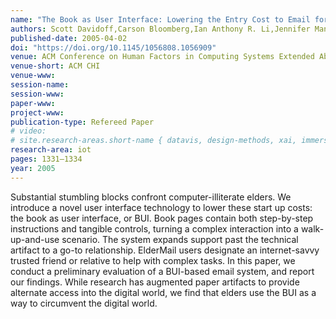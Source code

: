 ```yaml
---
name: "The Book as User Interface: Lowering the Entry Cost to Email for Elders"
authors: Scott Davidoff,Carson Bloomberg,Ian Anthony R. Li,Jennifer Mankoff,Susan R. Fussell
published-date: 2005-04-02
doi: "https://doi.org/10.1145/1056808.1056909"
venue: ACM Conference on Human Factors in Computing Systems Extended Abstracts
venue-short: ACM CHI
venue-www: 
session-name: 
session-www: 
paper-www: 
project-www: 
publication-type: Refereed Paper
# video: 
# site.research-areas.short-name { datavis, design-methods, xai, immersion, ops, iot }
research-area: iot
pages: 1331–1334
year: 2005
---
```

Substantial stumbling blocks confront computer-illiterate elders. We introduce a novel user interface technology to lower these start up costs: the book as user interface, or BUI. Book pages contain both step-by-step instructions and tangible controls, turning a complex interaction into a walk- up-and-use scenario. The system expands support past the technical artifact to a go-to relationship. ElderMail users designate an internet-savvy trusted friend or relative to help with complex tasks. In this paper, we conduct a preliminary evaluation of a BUI-based email system, and report our findings. While research has augmented paper artifacts to provide alternate access into the digital world, we find that elders use the BUI as a way to circumvent the digital world.